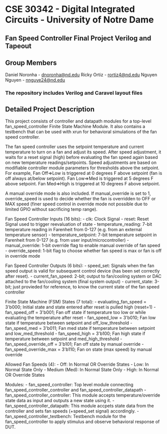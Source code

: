 # CSE 30342 - Digital Integrated Circuits - University of Notre Dame

## Fan Speed Controller Final Project Verilog and Tapeout

## Group Members
Daniel Noronha - dnoronha@nd.edu
Ricky Ortiz - rortiz4@nd.edu
Nguyen Nguyen - nnguye24@nd.edu

### The repository includes Verilog  and Caravel layout files

## Detailed Project Description
This project consists of controller and datapath modules for a top-level fan_speed_controller Finite State Machine Module.
It also contains a testbench that can be used with xrun for behavioral simulations of the fan speed controller.

The fan speed controller uses the setpoint temperature and current temperature to turn on a fan and adjust its speed.
After speed adjustment, it waits for a reset signal (high) before evaluating the fan speed again based on new temperature readings/setpoints.
Speed adjustments are based on modifiable controller module parameters for thresholds above the setpoint. For example, 
Fan Off=>Low is triggered at 0 degrees F above setpoint (fan is off always at/below setpoint).
Fan Low=>Med is triggered at 5 degrees F above setpoint.
Fan Med=>High is triggered at 10 degrees F above setpoint.

A manual override mode is also included. If manual_override is set to 1, override_speed is used to decide whether the fan
is overridden to OFF or MAX speed (finer speed control in override mode not possible due to limited GPIO without sacrificing temp range).

Fan Speed Controller Inputs (16 bits):
    - clk: Clock Signal
    - reset: Reset Signal used to trigger reevaluation of state
    - temperature_reading: 7-bit temperature reading in Farenheit from 0-127 (e.g. from an external temperature sensor)
    - temperature_setpoint: 7-bit temperature setpoint in Farenheit from 0-127 (e.g. from user input/microcontroller)
    - manual_override: 1-bit override flag to enable manual override of fan speed
    - override_speed: 1-bit flag to choose whether fan speed is max or fan is off in override mode

Fan Speed Controller Outputs (6 bits):
    - speed_set: Signals when the fan speed output is valid for subsequent control device (has been set correctly after reset).
    - current_fan_speed: 2-bit; output to fan/cooling system or DAC attached to the fan/cooling system (final system output)
    - current_state: 3-bit; just provieded for reference, to know the current state of the fan speed controller

Finite State Machine (FSM) States (7 total):
    - evaluating_fan_speed = 3'b000; Initial state and state entered after reset is pulled high (reset=1)
    - fan_speed_off = 3'b001; Fan off state if temperature too low or while evaluating the temperature after reset
    - fan_speed_low = 3'b010; Fan low state if temperature between setpoint and off_low_threshold
    - fan_speed_med = 3'b011; Fan med state if temperature between setpoint and low_med_threshold
    - fan_speed_high = 3'b100; Fan high state if temperature between setpoint and med_high_threshold
    - fan_speed_override_off = 3'b101; Fan off state by manual override
    - fan_speed_override_max = 3'b110; Fan on state (max speed) by manual override

Allowed Fan Speeds (4):
    - Off: In Normal OR Override States
    - Low: In Normal State Only
    - Medium (Med): In Normal State Only
    - High: In Normal OR Override States

Modules:
    - fan_speed_controller: Top level module connecting fan_speed_controller_controller and fan_speed_controller_datapath
    - fan_speed_controller_controller: This module accepts temperature/override state data as input and outputs a new state using it.
    - fan_speed_controller_datapath: This module accpets state data from the controller and sets fan speeds (+speed_set signal) accordingly.
    - fan_speed_controller_testbench: Testbench module for the fan_speed_controller to apply stimulus and observe behavioral response of DUT.
    

